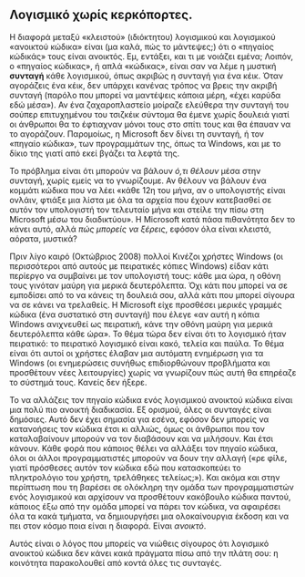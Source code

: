 <?php require("../../entete.php");?> <?php require("../../base.php");?> <?php require("../../fonctions.php");?>

<div id="corps">

<h2>Λογισμικό χωρίς κερκόπορτες.</h2>

Η διαφορά μεταξύ «κλειστού» (ιδιόκτητου) λογισμικού και λογισμικού «ανοικτού κώδικα»  είναι (μα καλά, πώς το μάντεψες;) ότι ο «πηγαίος κώδικάς» τους είναι ανοικτός. Εμ, εντάξει, και τι με νοιάζει εμένα; Λοιπόν, ο «πηγαίος κώδικας», ή απλά «κώδικας», είναι σαν να λέμε η μυστική <b>συνταγή</b> κάθε λογισμικού, όπως ακριβώς η συνταγή για ένα κέικ. Όταν αγοράζεις ένα κέικ, δεν υπάρχει κανένας τρόπος να βρεις την ακριβή συνταγή (παρόλο που μπορεί να μαντέψεις κάποια μέρη, «έχει καρύδα εδώ μέσα»). Αν ένα ζαχαροπλαστείο μοίραζε ελεύθερα την συνταγή του σούπερ επιτυχημένου του τσιζκέικ σύντομα θα έμενε χωρίς δουλειά γιατί οι άνθρωποι θα το έφτιαχναν μόνοι τους στο σπίτι τους και θα έπαυαν να το αγοράζουν. Παρομοίως, η Microsoft δεν δίνει τη συνταγή, ή τον «πηγαίο κώδικα», των προγραμμάτων της, όπως τα Windows, και με το δίκιο της γιατί από εκεί βγάζει τα λεφτά της.

Το πρόβλημα είναι ότι μπορούν να βάλουν <i>ό,τι θέλουν</i> μέσα στην συνταγή, χωρίς εμείς να το γνωρίζουμε. Αν θέλουν να βάλουν ένα κομμάτι κώδικα που να λέει «κάθε 12η του μήνα, αν ο υπολογιστής είναι ονλάιν, φτιάξε μια λίστα με όλα τα αρχεία που έχουν κατεβασθεί σε αυτόν τον υπολογιστή τον τελευταίο μήνα και στείλε την πίσω στη Microsoft μέσω του διαδικτύου».  Η Microsoft κατά πάσα πιθανότητα δεν το κάνει αυτό, αλλά <i>πώς μπορείς να ξέρεις</i>, εφόσον όλα είναι κλειστά, αόρατα, μυστικά?

Πριν λίγο καιρό (Οκτώβριος 2008) πολλοί Κινέζοι χρήστες Windows (οι περισσότεροι από αυτούς με πειρατικές κόπιες Windows) είδαν κάτι περίεργο να συμβαίνει με τον υπολογιστή τους: κάθε μια ώρα, η οθόνη τους γινόταν μαύρη για μερικά δευτερόλεπτα. Όχι κάτι που μπορεί να σε εμποδίσει από το να κάνεις τη δουλειά σου, αλλά κάτι που μπορεί σίγουρα να σε κάνει να τρελαθείς. Η Microsoft είχε προσθέσει μερικές γραμμές κώδικα (ένα συστατικό στη συνταγή) που έλεγε «αν αυτή η κόπια Windows ανιχνευθεί ως πειρατική, κάνε την οθόνη μαύρη για μερικά δευτερόλεπτα κάθε ώρα». Το θέμα τώρα δεν είναι ότι το λογισμικό ήταν πειρατικό: το πειρατικό λογισμικό είναι κακό, τελεία και παύλα. Το θέμα είναι ότι αυτοί οι χρήστες έλαβαν μια αυτόματη ενημέρωση για τα Windows (οι ενημερώσεις συνήθως επιδιορθώνουν προβλήματα και προσθέτουν νέες λειτουργίες) χωρίς να γνωρίζουν πώς αυτή θα επηρέαζε το σύστημά τους. Κανείς δεν ήξερε.

Το να αλλάζεις τον πηγαίο κώδικα ενός λογισμικού ανοικτού κώδικα είναι μια πολύ πιο ανοικτή διαδικασία. Εξ ορισμού, όλες οι συνταγές είναι δημόσιες. Αυτό δεν έχει σημασία για εσένα, εφόσον δεν μπορείς να κατανοήσεις τον κώδικα έτσι κι αλλιώς, όμως οι άνθρωποι που τον καταλαβαίνουν μπορούν να τον διαβάσουν και να μιλήσουν. Και έτσι κάνουν. Κάθε φορά που κάποιος θέλει να αλλάξει τον πηγαίο κώδικα, όλοι οι άλλοι προγραμματιστές μπορούν να δουν την αλλαγή («ρε φίλε, γιατί πρόσθεσες αυτόν τον κώδικα εδώ που κατασκοπεύει το πληκτρολόγιο του χρήστη, τρελάθηκες τελείως;»). Και ακόμα και στην περίπτωση που τη βαρέσει σε ολόκληρη την ομάδα των προγραμματιστών ενός λογισμικού και αρχίσουν να προσθέτουν κακόβουλο κώδικα παντού, κάποιος έξω από την ομάδα μπορεί να πάρει τον κώδικα, να αφαιρέσει όλα τα κακά τμήματα, να δημιουργήσει μια ολοκαίνουργια έκδοση και να πει στον κόσμο ποια είναι η διαφορά. Είναι <i>ανοικτό</i>.

Αυτός είναι ο λόγος που μπορείς να νιώθεις σίγουρος ότι λογισμικό ανοικτού κώδικα δεν κάνει κακά πράγματα πίσω από την πλάτη σου: η κοινότητα παρακολουθεί από κοντά όλες τις συνταγές.

</div>


